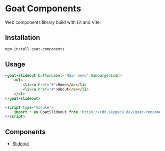 # Goat Components

Web components library build with Lit and Vite.

## Installation

```bash
npm install goat-components
```

## Usage

```html 
<goat-slideout buttonLabel="Main menu" hamburgerIcon>
	<ul>
		<li><a href="#">Home</a></li>
		<li><a href="#">About</a></li>
	</ul>
</goat-slideout>

<script type="module">
	import * as GoatSlideout from "https://cdn.skypack.dev/goat-components";
</script>
```

## Components 

- [Slideout](https://github.com/fgeierst/goat-components/blob/main/src/components/Slideout/slideout.md)



